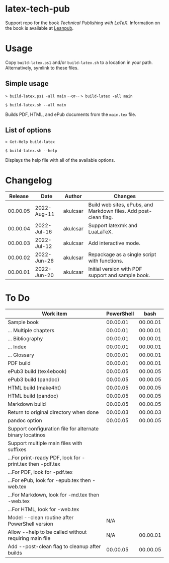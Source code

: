 # latex-tech-pub

Support repo for the book *Technical Publishing with LaTeX*.
Information on the book is available at [Leanpub](https://leanpub.com/latex-tech-pub).

# Usage

Copy `build-latex.ps1` and/or `build-latex.sh` to a location in your
path. Alternatively, symlink to these files.

## Simple usage

`> build-latex.ps1 -all main` --or-- `> build-latex -all main`

`$ build-latex.sh --all main`

Builds PDF, HTML, and ePub documents from the `main.tex` file.

## List of options

`> Get-Help build-latex`

`$ build-latex.sh --help`

Displays the help file with all of the available options.

# Changelog

| Release | Date | Author | Changes |
| --- | --- | --- | --- |
| 00.00.05 | 2022-Aug-11 | akulcsar | Build web sites, ePubs, and Markdown files. Add post-clean flag. |
| 00.00.04 | 2022-Jul-16 | akulcsar | Support latexmk and LuaLaTeX. |
| 00.00.03 | 2022-Jul-12 | akulcsar | Add interactive mode. |
| 00.00.02 | 2022-Jun-26 | akulcsar | Repackage as a single script with functions. |
| 00.00.01 | 2022-Jun-20 | akulcsar | Initial version with PDF support and sample book. |

# To Do

| Work item | PowerShell | bash |
| --- | --- | --- |
| Sample book | 00.00.01 | 00.00.01 |
| ... Multiple chapters | 00.00.01 | 00.00.01 |
| ... Bibliography | 00.00.01 | 00.00.01 |
| ... Index | 00.00.01 | 00.00.01 |
| ... Glossary | 00.00.01 | 00.00.01 |
| PDF build | 00.00.01 | 00.00.01 |
| ePub3 build (tex4ebook) | 00.00.05 | 00.00.05 |
| ePub3 build (pandoc) | 00.00.05 | 00.00.05 |
| HTML build (make4ht) | 00.00.05 | 00.00.05 |
| HTML build (pandoc) | 00.00.05 | 00.00.05 |
| Markdown build | 00.00.05 | 00.00.05 |
| Return to original directory when done | 00.00.03 | 00.00.03 |
| pandoc option | 00.00.05 | 00.00.05 |
| Support configuration file for alternate binary locatinos | | |
| Support multiple main files with suffixes | | |
| ...For print-ready PDF, look for -print.tex then -pdf.tex | | |
| ...For PDF, look for -pdf.tex | | |
| ...For ePub, look for -epub.tex then -web.tex | | |
| ...For Markdown, look for -md.tex then -web.tex | | |
| ...For HTML, look for -web.tex | | |
| Model --clean routine after PowerShell version | N/A | |
| Allow --help to be called without requiring main file | N/A | 00.00.01 |
| Add --post-clean flag to cleanup after builds | 00.00.05 | 00.00.05 |
